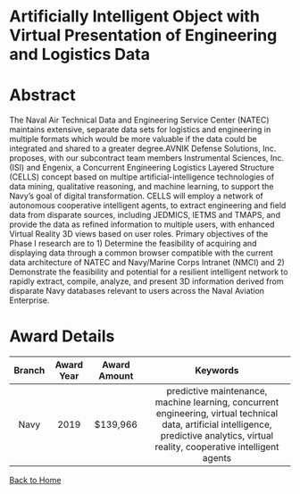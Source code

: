 
Artificially Intelligent Object with Virtual Presentation of Engineering and Logistics Data
===========================================================================================

# Abstract


The Naval Air Technical Data and Engineering Service Center (NATEC) maintains extensive, separate data sets for logistics and engineering in multiple formats which would be more valuable if the data could be integrated and shared to a greater degree.AVNIK Defense Solutions, Inc. proposes, with our subcontract team members Instrumental Sciences, Inc. (ISI) and Engenix, a Concurrent Engineering Logistics Layered Structure (CELLS) concept based on multipe artificial-intelligence technologies of data mining, qualitative reasoning, and machine learning, to support the Navy’s goal of digital transformation. CELLS will employ a network of autonomous cooperative intelligent agents, to extract engineering and field data from disparate sources, including JEDMICS, IETMS and TMAPS, and provide the data as refined information to multiple users, with enhanced Virtual Reality 3D views based on user roles. Primary objectives of the Phase I research are to 1) Determine the feasibility of acquiring and displaying data through a common browser compatible with the current data architecture of NATEC and Navy/Marine Corps Intranet (NMCI) and 2) Demonstrate the feasibility and potential for a resilient intelligent network to rapidly extract, compile, analyze, and present 3D information derived from disparate Navy databases relevant to users across the Naval Aviation Enterprise.  

# Award Details

|Branch|Award Year|Award Amount|Keywords|
| :---: | :---: | :---: | :---: |
|Navy|2019|$139,966|predictive maintenance, machine learning, concurrent engineering, virtual technical data, artificial intelligence, predictive analytics, virtual reality, cooperative intelligent agents|
  
  


[Back to Home](https://github.com/chrischow/dod_sbir_awards/JH/#2043)